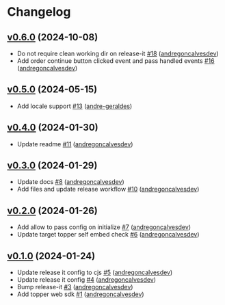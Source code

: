 # Changelog

## [v0.6.0](https://github.com/uphold/topper-web-sdk/releases/tag/v0.6.0) (2024-10-08)
- Do not require clean working dir on release-it [\#18](https://github.com/uphold/topper-web-sdk/pull/18) ([andregoncalvesdev](https://github.com/andregoncalvesdev))
- Add order continue button clicked event and pass handled events [\#16](https://github.com/uphold/topper-web-sdk/pull/16) ([andregoncalvesdev](https://github.com/andregoncalvesdev))

## [v0.5.0](https://github.com/uphold/topper-web-sdk/releases/tag/v0.5.0) (2024-05-15)
- Add locale support [\#13](https://github.com/uphold/topper-web-sdk/pull/13) ([andre-geraldes](https://github.com/andre-geraldes))

## [v0.4.0](https://github.com/uphold/topper-web-sdk/releases/tag/v0.4.0) (2024-01-30)
- Update readme [\#11](https://github.com/uphold/topper-web-sdk/pull/11) ([andregoncalvesdev](https://github.com/andregoncalvesdev))

## [v0.3.0](https://github.com/uphold/topper-web-sdk/releases/tag/v0.3.0) (2024-01-29)
- Update docs [\#8](https://github.com/uphold/topper-web-sdk/pull/8) ([andregoncalvesdev](https://github.com/andregoncalvesdev))
- Add files and update release workflow [\#10](https://github.com/uphold/topper-web-sdk/pull/10) ([andregoncalvesdev](https://github.com/andregoncalvesdev))

## [v0.2.0](https://github.com/uphold/topper-web-sdk/releases/tag/v0.2.0) (2024-01-26)
- Add allow to pass config on initialize [\#7](https://github.com/uphold/topper-web-sdk/pull/7) ([andregoncalvesdev](https://github.com/andregoncalvesdev))
- Update target topper self embed check [\#6](https://github.com/uphold/topper-web-sdk/pull/6) ([andregoncalvesdev](https://github.com/andregoncalvesdev))

## [v0.1.0](https://github.com/uphold/topper-web-sdk/releases/tag/v0.1.0) (2024-01-24)
- Update release it config to cjs [\#5](https://github.com/uphold/topper-web-sdk/pull/5) ([andregoncalvesdev](https://github.com/andregoncalvesdev))
- Update release it config [\#4](https://github.com/uphold/topper-web-sdk/pull/4) ([andregoncalvesdev](https://github.com/andregoncalvesdev))
- Bump release-it [\#3](https://github.com/uphold/topper-web-sdk/pull/3) ([andregoncalvesdev](https://github.com/andregoncalvesdev))
- Add topper web sdk [\#1](https://github.com/uphold/topper-web-sdk/pull/1) ([andregoncalvesdev](https://github.com/andregoncalvesdev))
